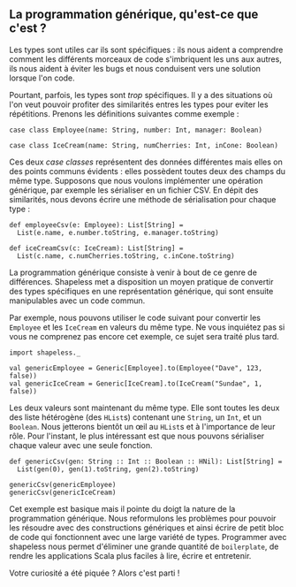 ## La programmation générique, qu'est-ce que c'est ?

Les types sont utiles car ils sont spécifiques :
ils nous aident a comprendre comment les différents morceaux de code
s'imbriquent les uns aux autres, ils nous aident à éviter les bugs
et nous conduisent vers une solution lorsque l'on code.

Pourtant, parfois, les types sont *trop* spécifiques.
Il y a des situations où l'on veut pouvoir profiter des similarités
entres les types pour eviter les répétitions.
Prenons les définitions suivantes comme exemple :

```tut:book:silent
case class Employee(name: String, number: Int, manager: Boolean)

case class IceCream(name: String, numCherries: Int, inCone: Boolean)
```

Ces deux *case classes* représentent des données différentes
mais elles on des points communs évidents :
elles possèdent toutes deux des champs du même type.
Supposons que nous voulons implémenter une opération générique,
par exemple les sérialiser en un fichier CSV.
En dépit des similarités, nous devons écrire
une méthode de sérialisation pour chaque type :

```tut:book:silent
def employeeCsv(e: Employee): List[String] =
  List(e.name, e.number.toString, e.manager.toString)

def iceCreamCsv(c: IceCream): List[String] =
  List(c.name, c.numCherries.toString, c.inCone.toString)
```

La programmation générique consiste à venir à bout de ce genre de différences.
Shapeless met a disposition un moyen pratique de convertir des types
spécifiques en une représentation générique, qui sont ensuite
manipulables avec un code commun.

Par exemple, nous pouvons utiliser le code suivant
pour convertir les `Employee` et les `IceCream`
en valeurs du même type.
Ne vous inquiétez pas si vous ne comprenez pas encore cet exemple,
ce sujet sera traité plus tard.

```tut:book:silent
import shapeless._
```

```tut:book
val genericEmployee = Generic[Employee].to(Employee("Dave", 123, false))
val genericIceCream = Generic[IceCream].to(IceCream("Sundae", 1, false))
```

Les deux valeurs sont maintenant du même type.
Elle sont toutes les deux des liste hétérogène (des `HList`s)
contenant une `String`, un `Int`, et un `Boolean`.
Nous jetterons bientôt un œil au `HList`s et à l'importance de leur rôle.
Pour l'instant, le plus intéressant est que nous pouvons
sérialiser chaque valeur avec une seule fonction.

```tut:book:silent
def genericCsv(gen: String :: Int :: Boolean :: HNil): List[String] =
  List(gen(0), gen(1).toString, gen(2).toString)
```

```tut:book
genericCsv(genericEmployee)
genericCsv(genericIceCream)
```
Cet exemple est basique mais il pointe du doigt
la nature de la programmation générique.
Nous reformulons les problèmes pour pouvoir les résoudre
avec des constructions génériques et ainsi écrire de petit bloc de code
qui fonctionnent avec une large variété de types.
Programmer avec shapeless nous permet d'éliminer une grande quantité de
`boilerplate`, de rendre les applications Scala plus faciles à lire, écrire
et entretenir.

Votre curiosité a été piquée ? Alors c'est parti !
